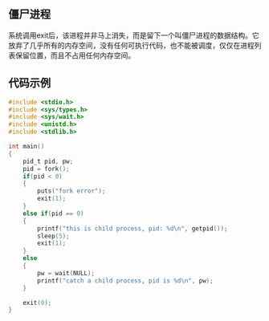 ## 僵尸进程

系统调用exit后，该进程并非马上消失，而是留下一个叫僵尸进程的数据结构。它放弃了几乎所有的内存空间，没有任何可执行代码，也不能被调度，仅仅在进程列表保留位置，而且不占用任何内存空间。

## 代码示例

```c
#include <stdio.h>
#include <sys/types.h>
#include <sys/wait.h>
#include <unistd.h>
#include <stdlib.h>

int main()
{
    pid_t pid, pw;
    pid = fork();
    if(pid < 0)
    {
        puts("fork error");
        exit(1);
    }
    else if(pid == 0)
    {
        printf("this is child process, pid: %d\n", getpid());
        sleep(5);
        exit(1);
    }
    else
    {
        pw = wait(NULL);
        printf("catch a child process, pid is %d\n", pw);
    }

    exit(0);
}

```

